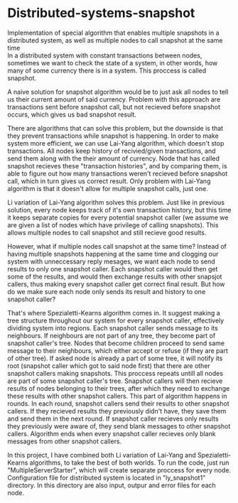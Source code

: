# Distributed-systems-snapshot
Implementation of special algorithm that enables multiple snapshots in a distributed system, as well as multiple nodes to call snapshot at the same time </br>
In a distributed system with constant transactions between nodes, sometimes we want to check the state of a system, in other words, 
how many of some currency there is in a system. This proccess is called snapshot. </br>

A naive solution for snapshot algorithm would be to just ask all nodes to tell us their current amount of said currency. Problem with this approach are transactions sent before
 snapshot call, but not recieved before snapshot occurs, which gives us bad snapshot result. </br>
 
There are algorithms that can solve this problem, but the downside is that they prevent transactions while snapshot is happening. In order to make system more efficient, we can
 use Lai-Yang algorithm, which doesn't stop transactions. All nodes keep history of recivied/given transactions, and send them along with the their amount of currency. Node that 
 has called snapshot recieves these "transaction histories", and by comparing them, is able to figure out how many transactions weren't recieved before snapshot call, which in turn 
 gives us correct result. Only problem with Lai-Yang algorithm is that it doesn't allow for multiple snapshot calls, just one. </br>
 
Li variation of Lai-Yang algorithm solves this problem. Just like in previous solution, every node keeps track of it's own transaction history, but this time it keeps 
 separate copies for every potential snapshot caller (we assume we are given a list of nodes which have privilege of calling snapshots). This allows multiple nodes 
 to call snapshot and still recieve good results. </br>
 
However, what if multiple nodes call snapshot at the same time? Instead of having multiple snapshots happening at the same time and clogging our system with unneccessary reply mesages,
  we want each node to send results to only one snapshot caller. Each snapshot caller would then get some of the results, and would then exchange results with other snapsjot callers,
  thus making every snapshot caller get correct final result. But how do we make sure each node only sends its result and history to one snapshot caller? </br>
  
That's where Spezialetti-Kearns algorithm comes in. It suggest making a tree structure throughout our system for every snapshot caller, 
effectively dividing system into regions. Each snapshot caller sends message to its neighbours. If neighbours are not part of any tree, they become part of snapshot caller's 
tree. Nodes that become children proceed to send same message to their neighbours, which either accept or refuse (if they are part of other tree). If asked node is already a part of some tree, 
it will notify its root (snapshot caller which got to said node first) that there are other snapshot callers making snapshots. This proccess repeats untill all nodes are part of some snapshot caller's tree. 
Snapshot callers will then recieve results of nodes belonging to their trees, after which they need to exchange these results with other snapshot callers. This part of algorithm happens in rounds. 
In each round, snapshot callers send their results to other snapshot callers. If they recieved results they previously didn't have, they save them and send them in the next round. 
If snapshot caller recieves only results they previously were aware of, they send blank messages to other snapshot callers. Algorithm ends when every snapshot caller recieves 
only blank messages from other snapshot callers. </br>

In this project, I have combined both Li variation of Lai-Yang and Spezialetti-Kearns algorithms, to take the best of both worlds. To run the code, just run "MultipleServerStarter", 
which will create separate proccess for every node. Configuration file for distributed system is located in "ly_snapshot1" directory. In this directory are also input, outpur and error files for each node.
 
